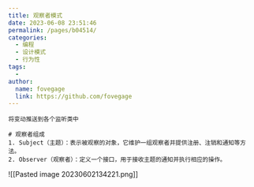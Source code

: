 ```yaml
---
title: 观察者模式
date: 2023-06-08 23:51:46
permalink: /pages/b04514/
categories:
  - 编程
  - 设计模式
  - 行为性
tags:
  - 
author: 
  name: fovegage
  link: https://github.com/fovegage
---
```

```
将变动推送到各个监听类中

# 观察者组成
1. Subject（主题）：表示被观察的对象，它维护一组观察者并提供注册、注销和通知等方法。
2. Observer（观察者）：定义一个接口，用于接收主题的通知并执行相应的操作。
```
![[Pasted image 20230602134221.png]]